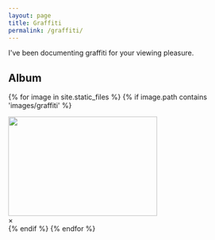 ```yaml
---
layout: page
title: Graffiti
permalink: /graffiti/
---
```


I've been documenting graffiti for your viewing pleasure.

## Album

{% for image in site.static_files %}
    {% if image.path contains 'images/graffiti' %}
<!-- Trigger the Modal -->
<img class="myImg" id="{{ image.path }}" src="{{ site.baseurl }}{{ image.path }}" alt="" width="300" height="200">
<!-- The Modal -->
<div id="myModal" class="modal">
  <!-- The Close Button -->
  <span class="close" onclick="document.getElementById('myModal').style.display='none'">&times;</span>
  <!-- Modal Content (The Image) -->
  <img class="modal-content" id="img01">
  <!-- Modal Caption (Image Text) -->
  <div id="caption"></div>
</div>
    {% endif %}
{% endfor %}

<script>
// Get the modal
var modal = document.getElementById('myModal');
var img = document.getElementsByClassName('myImg');
var modalImg = document.getElementById("img01");
var captionText = document.getElementById("caption");
img.onclick = function(){
    modal.style.display = "block";
    modalImg.src = this.src;
    captionText.innerHTML = this.alt;
}
var span = document.getElementsByClassName("close")[0];
span.onclick = function() { 
  modal.style.display = "none";
}
</script>